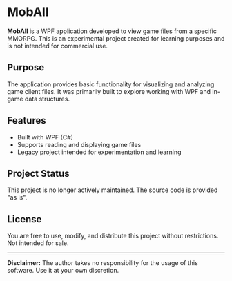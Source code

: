 # MobAll

**MobAll** is a WPF application developed to view game files from a specific MMORPG. This is an experimental project created for learning purposes and is not intended for commercial use.

## Purpose

The application provides basic functionality for visualizing and analyzing game client files. It was primarily built to explore working with WPF and in-game data structures.

## Features

- Built with WPF (C#)
- Supports reading and displaying game files
- Legacy project intended for experimentation and learning

## Project Status

This project is no longer actively maintained. The source code is provided "as is".

## License

You are free to use, modify, and distribute this project without restrictions. Not intended for sale.

---

**Disclaimer:** The author takes no responsibility for the usage of this software. Use it at your own discretion.
